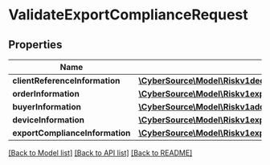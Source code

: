 # ValidateExportComplianceRequest

## Properties
Name | Type | Description | Notes
------------ | ------------- | ------------- | -------------
**clientReferenceInformation** | [**\CyberSource\Model\Riskv1decisionsClientReferenceInformation**](Riskv1decisionsClientReferenceInformation.md) |  | [optional] 
**orderInformation** | [**\CyberSource\Model\Riskv1exportcomplianceinquiriesOrderInformation**](Riskv1exportcomplianceinquiriesOrderInformation.md) |  | [optional] 
**buyerInformation** | [**\CyberSource\Model\Riskv1addressverificationsBuyerInformation**](Riskv1addressverificationsBuyerInformation.md) |  | [optional] 
**deviceInformation** | [**\CyberSource\Model\Riskv1exportcomplianceinquiriesDeviceInformation**](Riskv1exportcomplianceinquiriesDeviceInformation.md) |  | [optional] 
**exportComplianceInformation** | [**\CyberSource\Model\Riskv1exportcomplianceinquiriesExportComplianceInformation**](Riskv1exportcomplianceinquiriesExportComplianceInformation.md) |  | [optional] 

[[Back to Model list]](../README.md#documentation-for-models) [[Back to API list]](../README.md#documentation-for-api-endpoints) [[Back to README]](../README.md)


